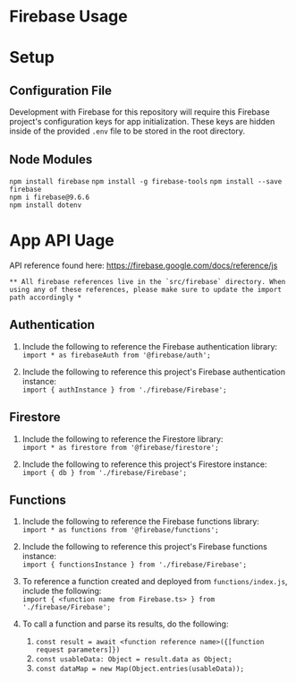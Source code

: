 # Firebase Usage

# Setup
## Configuration File
Development with Firebase for this repository will require this Firebase project's configuration keys for app initialization. These keys are hidden inside of the provided `.env` file to be stored in the root directory.

## Node Modules
`npm install firebase`
`npm install -g firebase-tools`
`npm install --save firebase`  
`npm i firebase@9.6.6`  
`npm install dotenv`  

# App API Uage
API reference found here: https://firebase.google.com/docs/reference/js  

    ** All firebase references live in the `src/firebase` directory. When using any of these references, please make sure to update the import path accordingly *
## Authentication
1. Include the following to reference the Firebase authentication library:  
`import * as firebaseAuth from '@firebase/auth';`

2. Include the following to reference this project's Firebase authentication instance:  
`import { authInstance } from './firebase/Firebase';`

## Firestore
1. Include the following to reference the Firestore library:  
`import * as firestore from '@firebase/firestore';`

2. Include the following to reference this project's Firestore instance:  
`import { db } from './firebase/Firebase';`

## Functions
1. Include the following to reference the Firebase functions library:  
`import * as functions from '@firebase/functions';`

2. Include the following to reference this project's Firebase functions instance:  
`import { functionsInstance } from './firebase/Firebase';`

3. To reference a function created and deployed from `functions/index.js`, include the following:  
`import { <function name from Firebase.ts> } from './firebase/Firebase';`

4. To call a function and parse its results, do the following:
    1. `const result = await <function reference name>({[function request parameters]})`
    2. `const usableData: Object = result.data as Object;`
    3. `const dataMap = new Map(Object.entries(usableData));`



